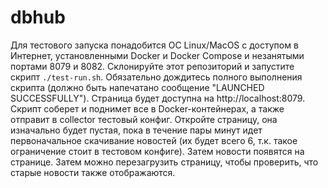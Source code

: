 # dbhub

Для тестового запуска понадобится ОС Linux/MacOS с доступом в Интернет, установленными Docker и Docker Compose и незанятыми портами 8079 и 8082. Склонируйте этот репозиторий и запустите скрипт `./test-run.sh`. Обязательно дождитесь полного выполнения скрипта (должно быть напечатано сообщение "LAUNCHED SUCCESSFULLY"). Страница будет доступна на http://localhost:8079. Скрипт соберет и поднимет все в Docker-контейнерах, а также отправит в collector тестовый конфиг. Откройте страницу, она изначально будет пустая, пока в течение пары минут идет первоначальное скачивание новостей (их будет всего 6, т.к. такое ограничение стоит в тестовом конфиге). Затем новости появятся на странице. Затем можно перезагрузить страницу, чтобы проверить, что старые новости также отображаются.
